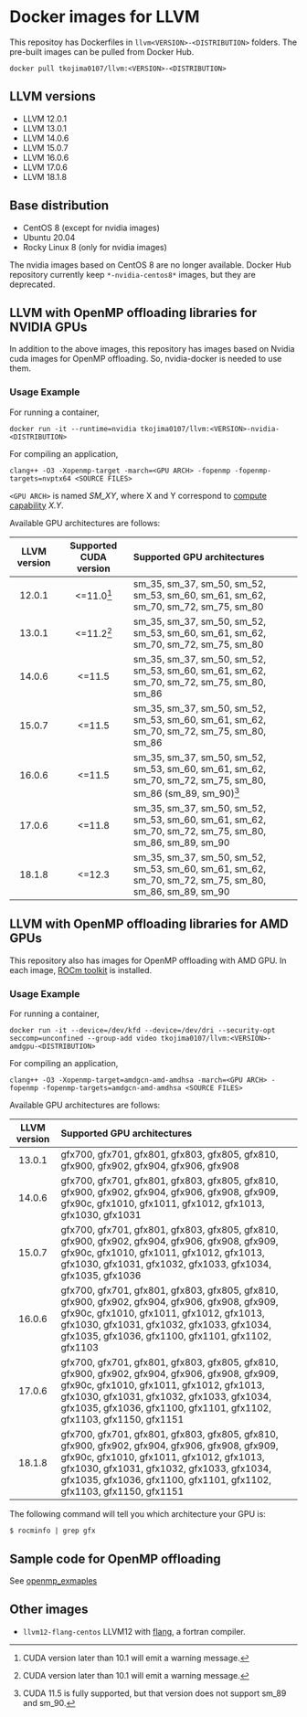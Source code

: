 # Docker images for LLVM
This repositoy has Dockerfiles in `llvm<VERSION>-<DISTRIBUTION>` folders.
The pre-built images can be pulled from Docker Hub.
```
docker pull tkojima0107/llvm:<VERSION>-<DISTRIBUTION>
```

## LLVM versions
* LLVM 12.0.1
* LLVM 13.0.1
* LLVM 14.0.6
* LLVM 15.0.7
* LLVM 16.0.6
* LLVM 17.0.6
* LLVM 18.1.8

## Base distribution
* CentOS 8 (except for nvidia images)
* Ubuntu 20.04
* Rocky Linux 8 (only for nvidia images)

The nvidia images based on CentOS 8 are no longer available.
Docker Hub repository currently keep `*-nvidia-centos8*` images, but they are deprecated.

## LLVM with OpenMP offloading libraries for NVIDIA GPUs
In addition to the above images, this repository has images based on Nvidia cuda images for OpenMP offloading.
So, nvidia-docker is needed to use them.

### Usage Example
For running a container,
```
docker run -it --runtime=nvidia tkojima0107/llvm:<VERSION>-nvidia-<DISTRIBUTION>
```

For compiling an application,
```
clang++ -O3 -Xopenmp-target -march=<GPU ARCH> -fopenmp -fopenmp-targets=nvptx64 <SOURCE FILES>
```

`<GPU ARCH>` is named *SM_XY*, where X and Y correspond to [compute capability](https://developer.nvidia.com/cuda-gpus) *X.Y*.

Available GPU architectures are follows:

| LLVM version | Supported CUDA version | Supported GPU architectures |
|:------------:|:-------------------:|:---------------------------|
| 12.0.1       | <=11.0[^1] | sm_35, sm_37, sm_50, sm_52, sm_53, sm_60, sm_61, sm_62, sm_70, sm_72, sm_75, sm_80 |
| 13.0.1       | <=11.2[^1] |  sm_35, sm_37, sm_50, sm_52, sm_53, sm_60, sm_61, sm_62, sm_70, sm_72, sm_75, sm_80 |
| 14.0.6       | <=11.5 | sm_35, sm_37, sm_50, sm_52, sm_53, sm_60, sm_61, sm_62, sm_70, sm_72, sm_75, sm_80, sm_86 |
| 15.0.7       | <=11.5 | sm_35, sm_37, sm_50, sm_52, sm_53, sm_60, sm_61, sm_62, sm_70, sm_72, sm_75, sm_80, sm_86 |
| 16.0.6       | <=11.5 | sm_35, sm_37, sm_50, sm_52, sm_53, sm_60, sm_61, sm_62, sm_70, sm_72, sm_75, sm_80, sm_86 (sm_89, sm_90)[^2]  |
| 17.0.6       | <=11.8 | sm_35, sm_37, sm_50, sm_52, sm_53, sm_60, sm_61, sm_62, sm_70, sm_72, sm_75, sm_80, sm_86, sm_89, sm_90 |
| 18.1.8       | <=12.3 | sm_35, sm_37, sm_50, sm_52, sm_53, sm_60, sm_61, sm_62, sm_70, sm_72, sm_75, sm_80, sm_86, sm_89, sm_90 |

[^1]: CUDA version later than 10.1 will emit a warning message.
[^2]: CUDA 11.5 is fully supported, but that version does not support sm_89 and sm_90.

## LLVM with OpenMP offloading libraries for AMD GPUs
This repository also has images for OpenMP offloading with AMD GPU.
In each image, [ROCm toolkit](https://rocmdocs.amd.com/en/latest/) is installed.

### Usage Example
For running a container,
```
docker run -it --device=/dev/kfd --device=/dev/dri --security-opt seccomp=unconfined --group-add video tkojima0107/llvm:<VERSION>-amdgpu-<DISTRIBUTION>
```

For compiling an application,
```
clang++ -O3 -Xopenmp-target=amdgcn-amd-amdhsa -march=<GPU ARCH> -fopenmp -fopenmp-targets=amdgcn-amd-amdhsa <SOURCE FILES>
```

Available GPU architectures are follows:

| LLVM version | Supported GPU architectures |
|:------------:|:---------------------------|
| 13.0.1       | gfx700, gfx701, gfx801, gfx803, gfx805, gfx810, gfx900, gfx902, gfx904, gfx906, gfx908|
| 14.0.6       | gfx700, gfx701, gfx801, gfx803, gfx805, gfx810, gfx900, gfx902, gfx904, gfx906, gfx908, gfx909, gfx90c, gfx1010, gfx1011, gfx1012, gfx1013, gfx1030, gfx1031|
| 15.0.7       | gfx700, gfx701, gfx801, gfx803, gfx805, gfx810, gfx900, gfx902, gfx904, gfx906, gfx908, gfx909, gfx90c, gfx1010, gfx1011, gfx1012, gfx1013, gfx1030, gfx1031, gfx1032, gfx1033, gfx1034, gfx1035, gfx1036 |
| 16.0.6       | gfx700, gfx701, gfx801, gfx803, gfx805, gfx810, gfx900, gfx902, gfx904, gfx906, gfx908, gfx909, gfx90c, gfx1010, gfx1011, gfx1012, gfx1013, gfx1030, gfx1031, gfx1032, gfx1033, gfx1034, gfx1035, gfx1036, gfx1100, gfx1101, gfx1102, gfx1103 |
| 17.0.6       |  gfx700, gfx701, gfx801, gfx803, gfx805, gfx810, gfx900, gfx902, gfx904, gfx906, gfx908, gfx909, gfx90c, gfx1010, gfx1011, gfx1012, gfx1013, gfx1030, gfx1031, gfx1032, gfx1033, gfx1034, gfx1035, gfx1036, gfx1100, gfx1101, gfx1102, gfx1103, gfx1150, gfx1151|
| 18.1.8       | gfx700, gfx701, gfx801, gfx803, gfx805, gfx810, gfx900, gfx902, gfx904, gfx906, gfx908, gfx909, gfx90c, gfx1010, gfx1011, gfx1012, gfx1013, gfx1030, gfx1031, gfx1032, gfx1033, gfx1034, gfx1035, gfx1036, gfx1100, gfx1101, gfx1102, gfx1103, gfx1150, gfx1151|


The following command will tell you which architecture your GPU is:
```
$ rocminfo | grep gfx
```

## Sample code for OpenMP offloading
See [openmp_exmaples](openmp_examples)

## Other images
* `llvm12-flang-centos`
LLVM12 with [flang](https://github.com/flang-compiler/flang), a fortran compiler.

